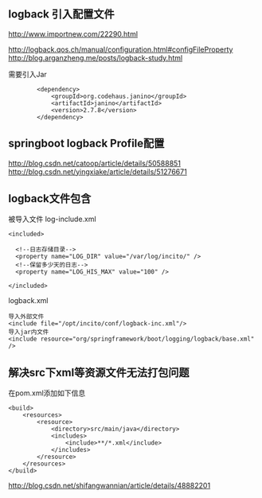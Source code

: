 
## logback 引入配置文件

http://www.importnew.com/22290.html

http://logback.qos.ch/manual/configuration.html#configFileProperty
http://blog.arganzheng.me/posts/logback-study.html

需要引入Jar

```
        <dependency>
            <groupId>org.codehaus.janino</groupId>
            <artifactId>janino</artifactId>
            <version>2.7.8</version>
        </dependency>
```



## springboot logback Profile配置
http://blog.csdn.net/catoop/article/details/50588851
http://blog.csdn.net/yingxiake/article/details/51276671
## logback文件包含

被导入文件 log-include.xml

```
<included>

  <!--日志存储目录-->
  <property name="LOG_DIR" value="/var/log/incito/" />
  <!--保留多少天的日志-->
  <property name="LOG_HIS_MAX" value="100" />

</included>

```

logback.xml

```
导入外部文件
<include file="/opt/incito/conf/logback-inc.xml"/> 
导入jar内文件
<include resource="org/springframework/boot/logging/logback/base.xml" /> 
```


## 解决src下xml等资源文件无法打包问题

在pom.xml添加如下信息
```
<build>
    <resources>
        <resource>
            <directory>src/main/java</directory>
            <includes>
                <include>**/*.xml</include>
            </includes>
        </resource>
    </resources>
</build>
```
http://blog.csdn.net/shifangwannian/article/details/48882201